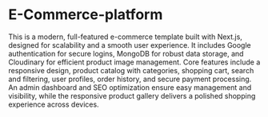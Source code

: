 # E-Commerce-platform
This is a modern, full-featured e-commerce template built with Next.js, designed for scalability and a smooth user experience. It includes Google authentication for secure logins, MongoDB for robust data storage, and Cloudinary for efficient product image management. Core features include a responsive design, product catalog with categories, shopping cart, search and filtering, user profiles, order history, and secure payment processing. An admin dashboard and SEO optimization ensure easy management and visibility, while the responsive product gallery delivers a polished shopping experience across devices.
